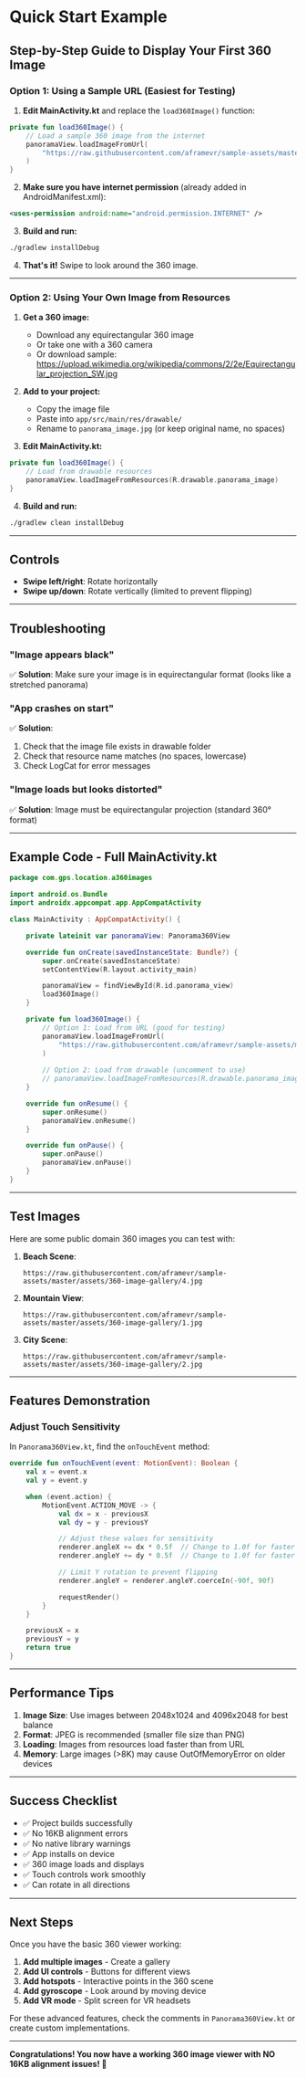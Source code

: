 # Quick Start Example

## Step-by-Step Guide to Display Your First 360 Image

### Option 1: Using a Sample URL (Easiest for Testing)

1. **Edit MainActivity.kt** and replace the `load360Image()` function:

```kotlin
private fun load360Image() {
    // Load a sample 360 image from the internet
    panoramaView.loadImageFromUrl(
        "https://raw.githubusercontent.com/aframevr/sample-assets/master/assets/360-image-gallery/4.jpg"
    )
}
```

2. **Make sure you have internet permission** (already added in AndroidManifest.xml):
```xml
<uses-permission android:name="android.permission.INTERNET" />
```

3. **Build and run:**
```bash
./gradlew installDebug
```

4. **That's it!** Swipe to look around the 360 image.

---

### Option 2: Using Your Own Image from Resources

1. **Get a 360 image:**
   - Download any equirectangular 360 image
   - Or take one with a 360 camera
   - Or download sample: https://upload.wikimedia.org/wikipedia/commons/2/2e/Equirectangular_projection_SW.jpg

2. **Add to your project:**
   - Copy the image file
   - Paste into `app/src/main/res/drawable/`
   - Rename to `panorama_image.jpg` (or keep original name, no spaces)

3. **Edit MainActivity.kt:**

```kotlin
private fun load360Image() {
    // Load from drawable resources
    panoramaView.loadImageFromResources(R.drawable.panorama_image)
}
```

4. **Build and run:**
```bash
./gradlew clean installDebug
```

---

## Controls

- **Swipe left/right**: Rotate horizontally
- **Swipe up/down**: Rotate vertically (limited to prevent flipping)

---

## Troubleshooting

### "Image appears black"
✅ **Solution**: Make sure your image is in equirectangular format (looks like a stretched panorama)

### "App crashes on start"
✅ **Solution**: 
1. Check that the image file exists in drawable folder
2. Check that resource name matches (no spaces, lowercase)
3. Check LogCat for error messages

### "Image loads but looks distorted"
✅ **Solution**: Image must be equirectangular projection (standard 360° format)

---

## Example Code - Full MainActivity.kt

```kotlin
package com.gps.location.a360images

import android.os.Bundle
import androidx.appcompat.app.AppCompatActivity

class MainActivity : AppCompatActivity() {

    private lateinit var panoramaView: Panorama360View

    override fun onCreate(savedInstanceState: Bundle?) {
        super.onCreate(savedInstanceState)
        setContentView(R.layout.activity_main)

        panoramaView = findViewById(R.id.panorama_view)
        load360Image()
    }

    private fun load360Image() {
        // Option 1: Load from URL (good for testing)
        panoramaView.loadImageFromUrl(
            "https://raw.githubusercontent.com/aframevr/sample-assets/master/assets/360-image-gallery/4.jpg"
        )
        
        // Option 2: Load from drawable (uncomment to use)
        // panoramaView.loadImageFromResources(R.drawable.panorama_image)
    }

    override fun onResume() {
        super.onResume()
        panoramaView.onResume()
    }

    override fun onPause() {
        super.onPause()
        panoramaView.onPause()
    }
}
```

---

## Test Images

Here are some public domain 360 images you can test with:

1. **Beach Scene**:
   ```
   https://raw.githubusercontent.com/aframevr/sample-assets/master/assets/360-image-gallery/4.jpg
   ```

2. **Mountain View**:
   ```
   https://raw.githubusercontent.com/aframevr/sample-assets/master/assets/360-image-gallery/1.jpg
   ```

3. **City Scene**:
   ```
   https://raw.githubusercontent.com/aframevr/sample-assets/master/assets/360-image-gallery/2.jpg
   ```

---

## Features Demonstration

### Adjust Touch Sensitivity

In `Panorama360View.kt`, find the `onTouchEvent` method:

```kotlin
override fun onTouchEvent(event: MotionEvent): Boolean {
    val x = event.x
    val y = event.y

    when (event.action) {
        MotionEvent.ACTION_MOVE -> {
            val dx = x - previousX
            val dy = y - previousY

            // Adjust these values for sensitivity
            renderer.angleX += dx * 0.5f  // Change to 1.0f for faster rotation
            renderer.angleY += dy * 0.5f  // Change to 1.0f for faster rotation

            // Limit Y rotation to prevent flipping
            renderer.angleY = renderer.angleY.coerceIn(-90f, 90f)

            requestRender()
        }
    }

    previousX = x
    previousY = y
    return true
}
```

---

## Performance Tips

1. **Image Size**: Use images between 2048x1024 and 4096x2048 for best balance
2. **Format**: JPEG is recommended (smaller file size than PNG)
3. **Loading**: Images from resources load faster than from URL
4. **Memory**: Large images (>8K) may cause OutOfMemoryError on older devices

---

## Success Checklist

- ✅ Project builds successfully
- ✅ No 16KB alignment errors
- ✅ No native library warnings
- ✅ App installs on device
- ✅ 360 image loads and displays
- ✅ Touch controls work smoothly
- ✅ Can rotate in all directions

---

## Next Steps

Once you have the basic 360 viewer working:

1. **Add multiple images** - Create a gallery
2. **Add UI controls** - Buttons for different views
3. **Add hotspots** - Interactive points in the 360 scene
4. **Add gyroscope** - Look around by moving device
5. **Add VR mode** - Split screen for VR headsets

For these advanced features, check the comments in `Panorama360View.kt` or create custom implementations.

---

**Congratulations! You now have a working 360 image viewer with NO 16KB alignment issues! 🎉**


